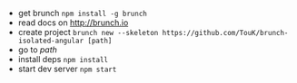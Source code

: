 - get brunch `npm install -g brunch`
- read docs on http://brunch.io
- create project `brunch new --skeleton https://github.com/TouK/brunch-isolated-angular [path]`
- go to *path*
- install deps `npm install`
- start dev server `npm start`
